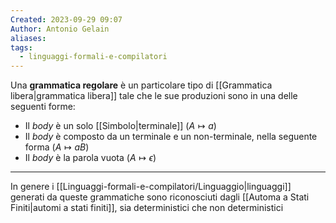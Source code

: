 ```yaml
---
Created: 2023-09-29 09:07
Author: Antonio Gelain
aliases: 
tags:
  - linguaggi-formali-e-compilatori
---
```


Una **grammatica regolare** è un particolare tipo di [[Grammatica libera|grammatica libera]] tale che le sue produzioni sono in una delle seguenti forme:
- Il *body* è un solo [[Simbolo|terminale]] ($A \mapsto a$)
- Il *body* è composto da un terminale e un non-terminale, nella seguente forma ($A \mapsto aB$)
- Il *body* è la parola vuota ($A \mapsto \epsilon$)

---

In genere i [[Linguaggi-formali-e-compilatori/Linguaggio|linguaggi]] generati da queste grammatiche sono riconosciuti dagli [[Automa a Stati Finiti|automi a stati finiti]], sia deterministici che non deterministici
